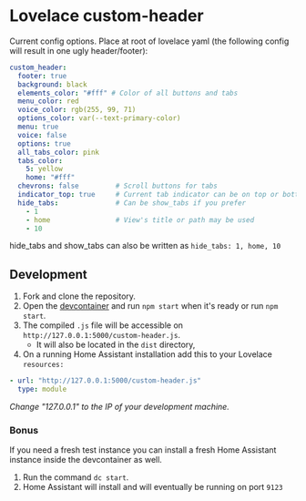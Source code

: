 # Lovelace custom-header

Current config options. Place at root of lovelace yaml (the following config
will result in one ugly header/footer):

```yaml
custom_header:
  footer: true
  background: black
  elements_color: "#fff" # Color of all buttons and tabs
  menu_color: red
  voice_color: rgb(255, 99, 71)
  options_color: var(--text-primary-color)
  menu: true
  voice: false
  options: true
  all_tabs_color: pink
  tabs_color:
    5: yellow
    home: "#fff"
  chevrons: false         # Scroll buttons for tabs
  indicator_top: true     # Current tab indicator can be on top or bottom
  hide_tabs:              # Can be show_tabs if you prefer
    - 1
    - home                # View's title or path may be used
    - 10
```

hide_tabs and show_tabs can also be written as `hide_tabs: 1, home, 10`

## Development

1. Fork and clone the repository.
2. Open the [devcontainer][devcontainer] and run `npm start` when it's ready or
   run `npm start`.
3. The compiled `.js` file will be accessible on
   `http://127.0.0.1:5000/custom-header.js`.
   - It will also be located in the `dist` directory,
4. On a running Home Assistant installation add this to your Lovelace
   `resources:`

```yaml
- url: "http://127.0.0.1:5000/custom-header.js"
  type: module
```

_Change "127.0.0.1" to the IP of your development machine._

### Bonus

If you need a fresh test instance you can install a fresh Home Assistant instance inside the devcontainer as well.

1. Run the command `dc start`.
2. Home Assistant will install and will eventually be running on port `9123`

<!--Links -->

[devcontainer]: https://code.visualstudio.com/docs/remote/containers
